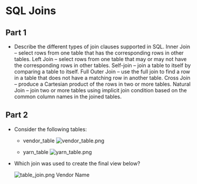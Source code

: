 # SQL Joins

## Part 1

* Describe the different types of join clauses supported in SQL.
Inner Join – select rows from one table that has the corresponding rows in other tables.
Left Join – select rows from one table that may or may not have the corresponding rows in other tables.
Self-join – join a table to itself by comparing a table to itself.
Full Outer Join – use the full join to find a row in a table that does not have a matching row in another table.
Cross Join – produce a Cartesian product of the rows in two or more tables.
Natural Join – join two or more tables using implicit join condition based on the common column names in the joined tables.
## Part 2

* Consider the following tables:

  * vendor_table
  ![vendor_table.png](Images/vendor_table.png)

  * yarn_table
  ![yarn_table.png](Images/yarn_table.png)

* Which join was used to create the final view below?

  ![table_join.png](Images/table_join.png)
  Vendor Name
